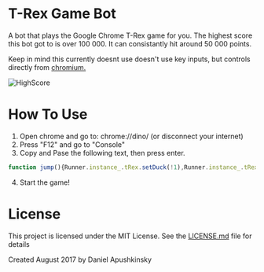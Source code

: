 # T-Rex Game Bot
A bot that plays the Google Chrome T-Rex game for you. The highest score this bot got to is over 100 000. It can consistantly hit around 50 000 points.

Keep in mind this currently doesnt use doesn't use key inputs, but controls directly from [chromium.](https://cs.chromium.org/chromium/src/components/neterror/resources/offline.js)

![HighScore](https://i.imgur.com/uAlZzuq.png)



# How To Use

1. Open chrome and go to: chrome://dino/ (or disconnect your internet)
2. Press "F12" and go to "Console"
3. Copy and Pase the following text, then press enter.
```js
function jump(){Runner.instance_.tRex.setDuck(!1),Runner.instance_.tRex.jumping||Runner.instance_.tRex.ducking||(Runner.instance_.playSound(Runner.instance_.soundFx.BUTTON_PRESS),Runner.instance_.tRex.startJump(Runner.instance_.currentSpeed))}function duck(){Runner.instance_.tRex.jumping?Runner.instance_.tRex.setSpeedDrop():Runner.instance_.tRex.jumping||Runner.instance_.tRex.ducking||Runner.instance_.tRex.setDuck(!0)}setInterval(function(){Runner.instance_.horizon.obstacles.length>0&&(Runner.instance_.horizon.obstacles[0].xPos<25*Runner.instance_.currentSpeed-Runner.instance_.horizon.obstacles[0].width/2&&Runner.instance_.horizon.obstacles[0].yPos>75&&jump(),Runner.instance_.horizon.obstacles[0].xPos<30*Runner.instance_.currentSpeed-Runner.instance_.horizon.obstacles[0].width/2&&Runner.instance_.horizon.obstacles[0].yPos<=75&&duck())},5),console.log("T-Rex Bot by Daniel Apushkinsky");
```
4. Start the game!


# License

This project is licensed under the MIT License. See the [LICENSE.md](LICENSE.md) file for details

Created August 2017 by Daniel Apushkinsky
